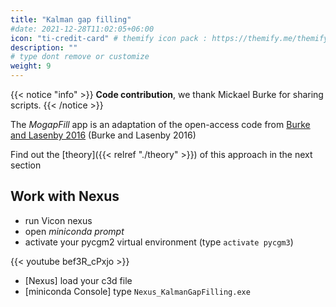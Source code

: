 ```yaml
---
title: "Kalman gap filling"
#date: 2021-12-28T11:02:05+06:00
icon: "ti-credit-card" # themify icon pack : https://themify.me/themify-icons
description: ""
# type dont remove or customize
weight: 9
---
```


{{< notice "info" >}}
**Code contribution**, we thank Mickael Burke for sharing scripts.
{{< /notice >}}

The *MogapFill* app is an adaptation of the open-access code from [Burke and Lasenby 2016](https://www.sciencedirect.com/science/article/pii/S0021929016304766?via%3Dihub) (Burke and Lasenby 2016)   


Find out  the [theory]({{< relref "./theory" >}}) of this approach in the next section

## Work with Nexus

* run Vicon nexus
* open  *miniconda prompt*
* activate your pycgm2 virtual environment (type  `activate pycgm3`)


{{< youtube bef3R_cPxjo   >}}

* [Nexus] load your c3d file
* [miniconda Console] type `Nexus_KalmanGapFilling.exe`
